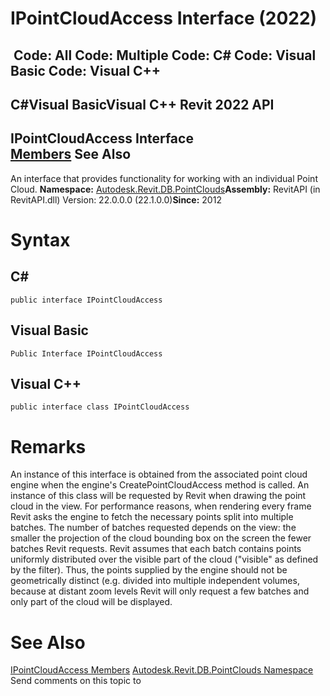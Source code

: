 # IPointCloudAccess Interface (2022)

﻿
 Code: All Code: Multiple Code: C# Code: Visual Basic Code: Visual C++   
---  
C#Visual BasicVisual C++
Revit 2022 API  
---  
IPointCloudAccess Interface  
[Members](1f72f24d-88e5-49d4-e025-299a545df76c.md "IPointCloudAccess Members") See Also  
---  
An interface that provides functionality for working with an individual Point Cloud. 
**Namespace:** [Autodesk.Revit.DB.PointClouds](5974062a-47d4-c7bb-16f2-d5dd193bd170.md "Autodesk.Revit.DB.PointClouds Namespace")**Assembly:** RevitAPI (in RevitAPI.dll) Version: 22.0.0.0 (22.1.0.0)**Since:** 2012 
# Syntax
C#  
---  
```text
public interface IPointCloudAccess
```
  
Visual Basic  
---  
```text
Public Interface IPointCloudAccess
```
  
Visual C++  
---  
```text
public interface class IPointCloudAccess
```
  
# Remarks
An instance of this interface is obtained from the associated point cloud engine when the engine's CreatePointCloudAccess method is called.
An instance of this class will be requested by Revit when drawing the point cloud in the view. For performance reasons, when rendering every frame Revit asks the engine to fetch the necessary points split into multiple batches. The number of batches requested depends on the view: the smaller the projection of the cloud bounding box on the screen the fewer batches Revit requests. Revit assumes that each batch contains points uniformly distributed over the visible part of the cloud ("visible" as defined by the filter). Thus, the points supplied by the engine should not be geometrically distinct (e.g. divided into multiple independent volumes, because at distant zoom levels Revit will only request a few batches and only part of the cloud will be displayed.
# See Also
[IPointCloudAccess Members](1f72f24d-88e5-49d4-e025-299a545df76c.md "IPointCloudAccess Members")
[Autodesk.Revit.DB.PointClouds Namespace](5974062a-47d4-c7bb-16f2-d5dd193bd170.md "Autodesk.Revit.DB.PointClouds Namespace")
Send comments on this topic to 